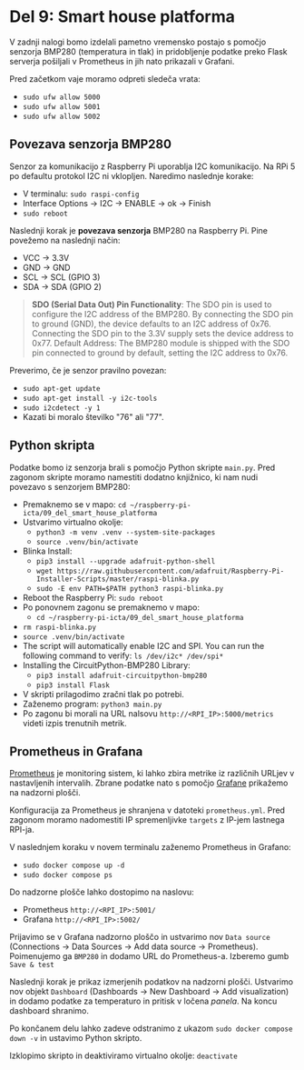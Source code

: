 # Del 9: Smart house platforma

V zadnji nalogi bomo izdelali pametno vremensko postajo s pomočjo senzorja BMP280 (temperatura in tlak) in pridobljenje podatke preko Flask serverja pošiljali v Prometheus in jih nato prikazali v Grafani.

Pred začetkom vaje moramo odpreti sledeča vrata:
- `sudo ufw allow 5000`
- `sudo ufw allow 5001`
- `sudo ufw allow 5002`

## Povezava senzorja BMP280

Senzor za komunikacijo z Raspberry Pi uporablja I2C komunikacijo. Na RPi 5 po defaultu protokol I2C ni vklopljen. Naredimo naslednje korake:
- V terminalu: `sudo raspi-config` 
- Interface Options -> I2C -> ENABLE -> ok -> Finish
- `sudo reboot`

Naslednji  korak je **povezava senzorja** BMP280  na Raspberry Pi. Pine povežemo na naslednji način:
* VCC -> 3.3V
* GND -> GND
* SCL -> SCL (GPIO 3)
* SDA -> SDA (GPIO 2)

> **SDO (Serial Data Out) Pin Functionality**: The SDO pin is used to configure the I2C address of the BMP280. By connecting the SDO pin to ground (GND), the device defaults to an I2C address of 0x76. Connecting the SDO pin to the 3.3V supply sets the device address to 0x77. Default Address: The BMP280 module is shipped with the SDO pin connected to ground by default, setting the I2C address to 0x76.

Preverimo, če je senzor pravilno povezan:
- `sudo apt-get update`
- `sudo apt-get install -y i2c-tools`
- `sudo i2cdetect -y 1`
- Kazati bi moralo številko "76" ali "77".

## Python skripta
Podatke bomo iz senzorja brali s pomočjo Python skripte `main.py`. Pred zagonom skripte moramo namestiti dodatno knjižnico, ki nam nudi povezavo s senzorjem BMP280:
- Premaknemo se v mapo: `cd ~/raspberry-pi-icta/09_del_smart_house_platforma`
- Ustvarimo virtualno okolje: 
    - `python3 -m venv .venv --system-site-packages`
    - `source .venv/bin/activate`
- Blinka Install:
    - `pip3 install --upgrade adafruit-python-shell`
    - `wget https://raw.githubusercontent.com/adafruit/Raspberry-Pi-Installer-Scripts/master/raspi-blinka.py`
    - `sudo -E env PATH=$PATH python3 raspi-blinka.py`
- Reboot the Raspberry Pi: `sudo reboot`
- Po ponovnem zagonu se premaknemo v mapo:
    - `cd ~/raspberry-pi-icta/09_del_smart_house_platforma`
- `rm raspi-blinka.py`
- `source .venv/bin/activate`
- The script will automatically enable I2C and SPI. You can run the following command to verify: `ls /dev/i2c* /dev/spi*`
- Installing the CircuitPython-BMP280 Library:
    - `pip3 install adafruit-circuitpython-bmp280`
    - `pip3 install Flask`
- V skripti prilagodimo zračni tlak po potrebi.
- Zaženemo program: `python3 main.py`
- Po zagonu bi morali na URL nalsovu `http://<RPI_IP>:5000/metrics` videti izpis trenutnih metrik.

## Prometheus in Grafana

[Prometheus](https://prometheus.io/) je monitoring sistem, ki lahko zbira metrike iz različnih URLjev v nastavljenih intervalih. Zbrane podatke nato s pomočjo [Grafane](https://grafana.com/) prikažemo na nadzorni plošči.
 
Konfiguracija za Prometheus je shranjena v datoteki `prometheus.yml`. Pred zagonom moramo nadomestiti IP spremenljivke `targets` z IP-jem lastnega RPI-ja.

V naslednjem koraku v novem terminalu zaženemo Prometheus in Grafano:
- `sudo docker compose up -d`
- `sudo docker compose ps`

Do nadzorne plošče lahko dostopimo na naslovu:
- Prometheus `http://<RPI_IP>:5001/`
- Grafana `http://<RPI_IP>:5002/`

Prijavimo se v Grafana nadzorno ploščo in ustvarimo nov `Data source` (Connections -> Data Sources -> Add data source -> Prometheus). Poimenujemo ga `BMP280` in dodamo URL do Prometheus-a. Izberemo gumb `Save & test`

Naslednji korak je prikaz izmerjenih podatkov na nadzorni plošči. Ustvarimo nov objekt `Dashboard` (Dashboards -> New Dashboard -> Add visualization) in dodamo podatke za temperaturo in pritisk v ločena *panela*. Na koncu dashboard shranimo.

Po končanem delu lahko zadeve odstranimo z ukazom `sudo docker compose down -v` in ustavimo Python skripto.

Izklopimo skripto in deaktiviramo virtualno okolje: `deactivate`

